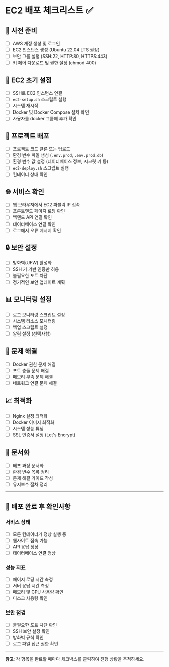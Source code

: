 # EC2 배포 체크리스트 ✅

## 🚀 사전 준비
- [ ] AWS 계정 생성 및 로그인
- [ ] EC2 인스턴스 생성 (Ubuntu 22.04 LTS 권장)
- [ ] 보안 그룹 설정 (SSH:22, HTTP:80, HTTPS:443)
- [ ] 키 페어 다운로드 및 권한 설정 (chmod 400)

## 🔧 EC2 초기 설정
- [ ] SSH로 EC2 인스턴스 연결
- [ ] `ec2-setup.sh` 스크립트 실행
- [ ] 시스템 재시작
- [ ] Docker 및 Docker Compose 설치 확인
- [ ] 사용자를 docker 그룹에 추가 확인

## 📁 프로젝트 배포
- [ ] 프로젝트 코드 클론 또는 업로드
- [ ] 환경 변수 파일 생성 (`.env.prod`, `.env.prod.db`)
- [ ] 환경 변수 값 설정 (데이터베이스 정보, 시크릿 키 등)
- [ ] `ec2-deploy.sh` 스크립트 실행
- [ ] 컨테이너 상태 확인

## 🌐 서비스 확인
- [ ] 웹 브라우저에서 EC2 퍼블릭 IP 접속
- [ ] 프론트엔드 페이지 로딩 확인
- [ ] 백엔드 API 연결 확인
- [ ] 데이터베이스 연결 확인
- [ ] 로그에서 오류 메시지 확인

## 🔒 보안 설정
- [ ] 방화벽(UFW) 활성화
- [ ] SSH 키 기반 인증만 허용
- [ ] 불필요한 포트 차단
- [ ] 정기적인 보안 업데이트 계획

## 📊 모니터링 설정
- [ ] 로그 모니터링 스크립트 설정
- [ ] 시스템 리소스 모니터링
- [ ] 백업 스크립트 설정
- [ ] 알림 설정 (선택사항)

## 🚨 문제 해결
- [ ] Docker 권한 문제 해결
- [ ] 포트 충돌 문제 해결
- [ ] 메모리 부족 문제 해결
- [ ] 네트워크 연결 문제 해결

## 📈 최적화
- [ ] Nginx 설정 최적화
- [ ] Docker 이미지 최적화
- [ ] 시스템 성능 튜닝
- [ ] SSL 인증서 설정 (Let's Encrypt)

## 📝 문서화
- [ ] 배포 과정 문서화
- [ ] 환경 변수 목록 정리
- [ ] 문제 해결 가이드 작성
- [ ] 유지보수 절차 정리

---

## 🎯 배포 완료 후 확인사항

### 서비스 상태
- [ ] 모든 컨테이너가 정상 실행 중
- [ ] 웹사이트 접속 가능
- [ ] API 응답 정상
- [ ] 데이터베이스 연결 정상

### 성능 지표
- [ ] 페이지 로딩 시간 측정
- [ ] 서버 응답 시간 측정
- [ ] 메모리 및 CPU 사용량 확인
- [ ] 디스크 사용량 확인

### 보안 점검
- [ ] 불필요한 포트 차단 확인
- [ ] SSH 보안 설정 확인
- [ ] 방화벽 규칙 확인
- [ ] 로그 파일 접근 권한 확인

---

**참고**: 각 항목을 완료할 때마다 체크박스를 클릭하여 진행 상황을 추적하세요.
